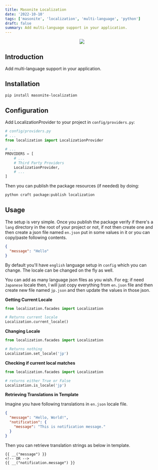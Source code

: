 ```yaml
---
title: Masonite Localization
date: '2022-10-10'
tags: ['masonite', 'localization', 'multi-language', 'python']
draft: false
summary: Add multi-language support in your application.
---
```


<p align="center">
  <img src="https://banners.beyondco.de/Masonite%20Localization.png?theme=light&packageManager=pip+install&packageName=masonite-localization&pattern=charlieBrown&style=style_2&description=Add+locale+support+in+your+application.&md=1&showWatermark=1&fontSize=100px&images=adjustments&widths=50&heights=50" />
</p>

## Introduction

Add multi-language support in your application.

## Installation

```bash
pip install masonite-localization
```

## Configuration

Add LocalizationProvider to your project in `config/providers.py`:

```python
# config/providers.py
# ...
from localization import LocalizationProvider

# ...
PROVIDERS = [
    # ...
    # Third Party Providers
    LocalizationProvider,
    # ...
]
```

Then you can publish the package resources (if needed) by doing:

```bash
python craft package:publish localization
```

## Usage

The setup is very simple. Once you publish the package verify if there's a `lang` directory in the root of your project or not, if not then create one and then create a json file named `en.json` put in some values in it or you can copy/paste following contents.

```json
{
  "message": "Hello"
}
```

By default you'll have `english` language setup in `config` which you can change. The locale can be changed on the fly as well.

You can add as many language json files as you wish. For eg; if need `Japanese` locale then, I will just copy everything from `en.json` file and then create new file named `jp.json` and then update the values in those json.

**Getting Current Locale**

```python
from localization.facades import Localization

# Returns current locale
Localization.current_locale()
```

**Changing Locale**

```python
from localization.facades import Localization

# Returns nothing
Localization.set_locale('jp')
```

**Checking if current local matches**

```python
from localization.facades import Localization

# returns either True or False
Localization.is_locale('jp')
```

**Retrieving Translations in Template**

Imagine you have following translations in `en.json` locale file.

```json
{
  "message": "Hello, World!",
  "notification": {
    "message": "This is notification message."
  }
}
```

Then you can retrieve translation strings as below in template.

```jinja
{{ __("message") }}
<!-- OR -->
{{ __("notification.message") }}
```
